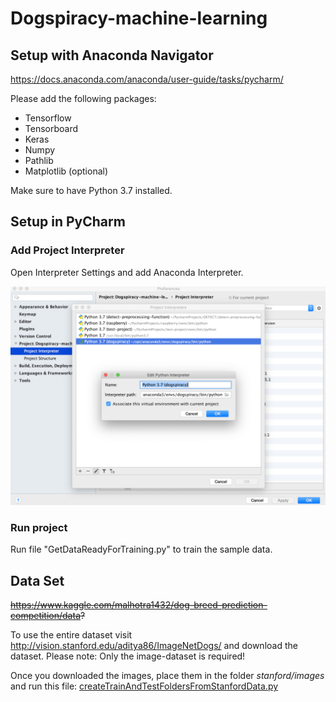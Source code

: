 # Dogspiracy-machine-learning

## Setup with Anaconda Navigator
https://docs.anaconda.com/anaconda/user-guide/tasks/pycharm/

Please add the following packages:

*   Tensorflow
*   Tensorboard
*   Keras
*   Numpy
*   Pathlib   
*   Matplotlib (optional)

Make sure to have Python 3.7 installed.


## Setup in PyCharm

### Add Project Interpreter
Open Interpreter Settings and add Anaconda Interpreter.


![Project Interpreter in PyCharm Setting](assets/project-interpreter.png)

### Run project

Run file "GetDataReadyForTraining.py" to train the sample data.

## Data Set 
~~https://www.kaggle.com/malhotra1432/dog-breed-prediction-competition/data?~~

To use the entire dataset visit http://vision.stanford.edu/aditya86/ImageNetDogs/ and download the dataset.
Please note: Only the image-dataset is required!

Once you downloaded the images, place them in the folder _stanford/images_ and run this file:
[createTrainAndTestFoldersFromStanfordData.py](_createTrainAndTestFoldersFromStanfordData.py_)